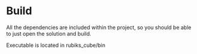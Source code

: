 # Build

All the dependencies are included within the project, so you should be able to just open the solution and build.

Executable is located in rubiks_cube/bin
